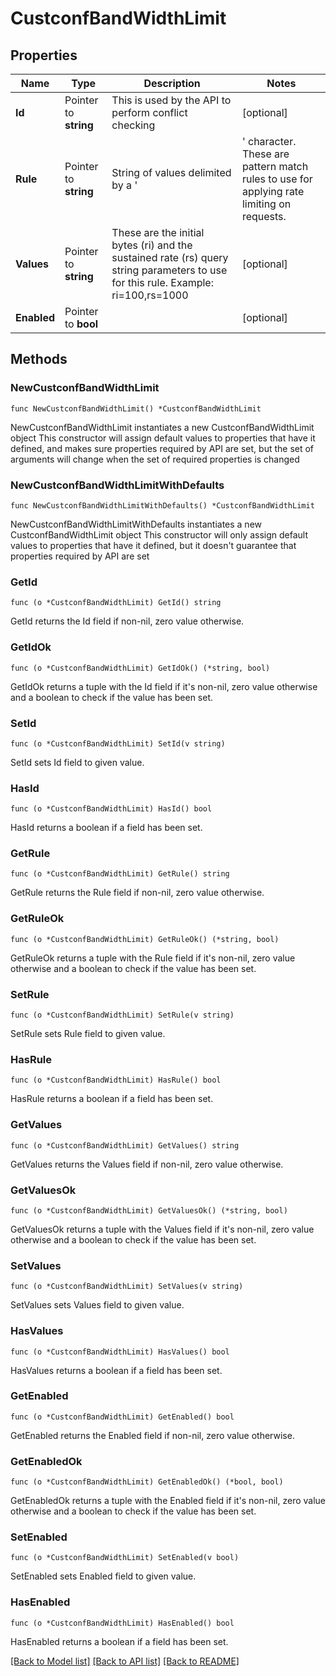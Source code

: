 # CustconfBandWidthLimit

## Properties

Name | Type | Description | Notes
------------ | ------------- | ------------- | -------------
**Id** | Pointer to **string** | This is used by the API to perform conflict checking | [optional] 
**Rule** | Pointer to **string** | String of values delimited by a &#39;|&#39; character. These are pattern match rules to use for applying rate limiting on requests. | [optional] 
**Values** | Pointer to **string** | These are the initial bytes (ri) and the sustained rate (rs) query string parameters to use for this rule. Example: ri&#x3D;100,rs&#x3D;1000 | [optional] 
**Enabled** | Pointer to **bool** |  | [optional] 

## Methods

### NewCustconfBandWidthLimit

`func NewCustconfBandWidthLimit() *CustconfBandWidthLimit`

NewCustconfBandWidthLimit instantiates a new CustconfBandWidthLimit object
This constructor will assign default values to properties that have it defined,
and makes sure properties required by API are set, but the set of arguments
will change when the set of required properties is changed

### NewCustconfBandWidthLimitWithDefaults

`func NewCustconfBandWidthLimitWithDefaults() *CustconfBandWidthLimit`

NewCustconfBandWidthLimitWithDefaults instantiates a new CustconfBandWidthLimit object
This constructor will only assign default values to properties that have it defined,
but it doesn't guarantee that properties required by API are set

### GetId

`func (o *CustconfBandWidthLimit) GetId() string`

GetId returns the Id field if non-nil, zero value otherwise.

### GetIdOk

`func (o *CustconfBandWidthLimit) GetIdOk() (*string, bool)`

GetIdOk returns a tuple with the Id field if it's non-nil, zero value otherwise
and a boolean to check if the value has been set.

### SetId

`func (o *CustconfBandWidthLimit) SetId(v string)`

SetId sets Id field to given value.

### HasId

`func (o *CustconfBandWidthLimit) HasId() bool`

HasId returns a boolean if a field has been set.

### GetRule

`func (o *CustconfBandWidthLimit) GetRule() string`

GetRule returns the Rule field if non-nil, zero value otherwise.

### GetRuleOk

`func (o *CustconfBandWidthLimit) GetRuleOk() (*string, bool)`

GetRuleOk returns a tuple with the Rule field if it's non-nil, zero value otherwise
and a boolean to check if the value has been set.

### SetRule

`func (o *CustconfBandWidthLimit) SetRule(v string)`

SetRule sets Rule field to given value.

### HasRule

`func (o *CustconfBandWidthLimit) HasRule() bool`

HasRule returns a boolean if a field has been set.

### GetValues

`func (o *CustconfBandWidthLimit) GetValues() string`

GetValues returns the Values field if non-nil, zero value otherwise.

### GetValuesOk

`func (o *CustconfBandWidthLimit) GetValuesOk() (*string, bool)`

GetValuesOk returns a tuple with the Values field if it's non-nil, zero value otherwise
and a boolean to check if the value has been set.

### SetValues

`func (o *CustconfBandWidthLimit) SetValues(v string)`

SetValues sets Values field to given value.

### HasValues

`func (o *CustconfBandWidthLimit) HasValues() bool`

HasValues returns a boolean if a field has been set.

### GetEnabled

`func (o *CustconfBandWidthLimit) GetEnabled() bool`

GetEnabled returns the Enabled field if non-nil, zero value otherwise.

### GetEnabledOk

`func (o *CustconfBandWidthLimit) GetEnabledOk() (*bool, bool)`

GetEnabledOk returns a tuple with the Enabled field if it's non-nil, zero value otherwise
and a boolean to check if the value has been set.

### SetEnabled

`func (o *CustconfBandWidthLimit) SetEnabled(v bool)`

SetEnabled sets Enabled field to given value.

### HasEnabled

`func (o *CustconfBandWidthLimit) HasEnabled() bool`

HasEnabled returns a boolean if a field has been set.


[[Back to Model list]](../README.md#documentation-for-models) [[Back to API list]](../README.md#documentation-for-api-endpoints) [[Back to README]](../README.md)


